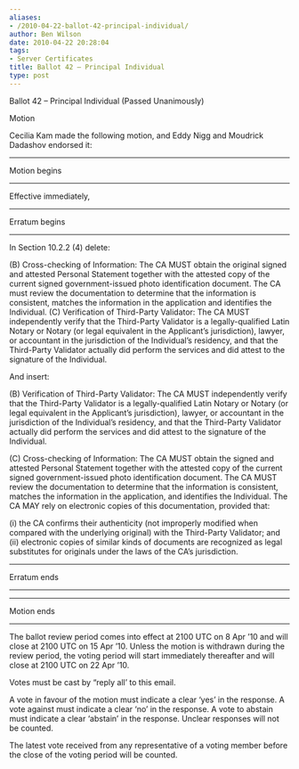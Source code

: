 ```yaml
---
aliases:
- /2010-04-22-ballot-42-principal-individual/
author: Ben Wilson
date: 2010-04-22 20:28:04
tags:
- Server Certificates
title: Ballot 42 – Principal Individual
type: post
---
```


Ballot 42 – Principal Individual (Passed Unanimously)

Motion

Cecilia Kam made the following motion, and Eddy Nigg and Moudrick Dadashov endorsed it:

______________________________________________________________________

Motion begins

______________________________________________________________________

Effective immediately,

______________________________________________________________________

Erratum begins

______________________________________________________________________

In Section 10.2.2 (4) delete:

(B) Cross-checking of Information: The CA MUST obtain the original signed and attested Personal Statement together with the attested copy of the current signed government-issued photo identification document. The CA must review the documentation to determine that the information is consistent, matches the information in the application and identifies the Individual. (C) Verification of Third-Party Validator: The CA MUST independently verify that the Third-Party Validator is a legally-qualified Latin Notary or Notary (or legal equivalent in the Applicant’s jurisdiction), lawyer, or accountant in the jurisdiction of the Individual’s residency, and that the Third-Party Validator actually did perform the services and did attest to the signature of the Individual.

And insert:

(B) Verification of Third-Party Validator: The CA MUST independently verify that the Third-Party Validator is a legally-qualified Latin Notary or Notary (or legal equivalent in the Applicant’s jurisdiction), lawyer, or accountant in the jurisdiction of the Individual’s residency, and that the Third-Party Validator actually did perform the services and did attest to the signature of the Individual.

(C) Cross-checking of Information: The CA MUST obtain the signed and attested Personal Statement together with the attested copy of the current signed government-issued photo identification document. The CA MUST review the documentation to determine that the information is consistent, matches the information in the application, and identifies the Individual. The CA MAY rely on electronic copies of this documentation, provided that:

(i) the CA confirms their authenticity (not improperly modified when compared with the underlying original) with the Third-Party Validator; and (ii) electronic copies of similar kinds of documents are recognized as legal substitutes for originals under the laws of the CA’s jurisdiction.

______________________________________________________________________

Erratum ends

______________________________________________________________________

______________________________________________________________________

Motion ends

______________________________________________________________________

The ballot review period comes into effect at 2100 UTC on 8 Apr ’10 and will close at 2100 UTC on 15 Apr ’10. Unless the motion is withdrawn during the review period, the voting period will start immediately thereafter and will close at 2100 UTC on 22 Apr ’10.

Votes must be cast by “reply all’ to this email.

A vote in favour of the motion must indicate a clear ‘yes’ in the response. A vote against must indicate a clear ‘no’ in the response. A vote to abstain must indicate a clear ‘abstain’ in the response. Unclear responses will not be counted.

The latest vote received from any representative of a voting member before the close of the voting period will be counted.